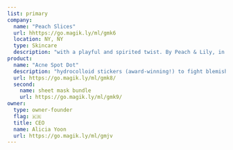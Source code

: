 ```yaml
---
list: primary
company:
  name: "Peach Slices"
  url: hhttps://go.magik.ly/ml/gmk6
  location: NY, NY
  type: Skincare
  description: "with a playful and spirited twist. By Peach & Lily, in partnership with CVS"
product:
  name: "Acne Spot Dot"
  description: "hydrocolloid stickers (award-winning!) to fight blemishes"
  url: https://go.magik.ly/ml/gmk8/
  second:
    name: sheet mask bundle
    url: https://go.magik.ly/ml/gmk9/
owner:
  type: owner-founder
  flag: 🇰🇷
  title: CEO
  name: Alicia Yoon
  url: https://go.magik.ly/ml/gmjv
---
```

